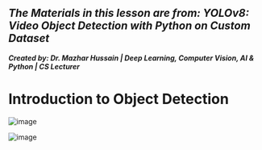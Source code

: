 ## ***The Materials in this lesson are from: YOLOv8: Video Object Detection with Python on Custom Dataset***
***Created by: Dr. Mazhar Hussain | Deep Learning, Computer Vision, AI & Python | CS Lecturer***

# Introduction to Object Detection

![image](https://github.com/user-attachments/assets/46aff9b5-6b45-4a1d-85cd-b8eb1cb9fbc5)

![image](https://github.com/user-attachments/assets/89e803f2-7124-4cfe-9967-ef8c142f971c)


